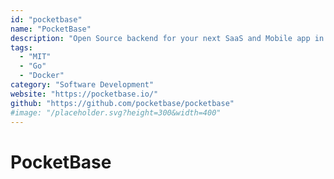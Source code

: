 ```yaml
---
id: "pocketbase"
name: "PocketBase"
description: "Open Source backend for your next SaaS and Mobile app in 1 file."
tags:
  - "MIT"
  - "Go"
  - "Docker"
category: "Software Development"
website: "https://pocketbase.io/"
github: "https://github.com/pocketbase/pocketbase"
#image: "/placeholder.svg?height=300&width=400"
---
```


# PocketBase
